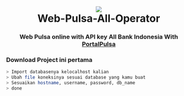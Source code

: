 <h1 align="center">
  <br>
  <a href="https://github.com/sugicode/Web-Pulsa"><img src="https://booth.pximg.net/b745d4a2-a7a0-4826-96e8-55e09ebe32f1/i/1280359/5074b2e0-6e4e-41b0-973e-be0e44bb82cd_base_resized.jpg"></a>
  <br>
   Web-Pulsa-All-Operator
  <br>
</h1>
<h3 align=center>Web Pulsa online with API key All Bank Indonesia With <a href="https://github.com/sugicode/Web-Pulsa">PortalPulsa</a></h3>

  
### Download Project ini pertama

```bash
> Import databasenya kelocalhost kalian
> Ubah file koneksinya sesuai database yang kamu buat
> Sesuaikan hostname, username, password, db_name
> done

```
